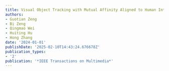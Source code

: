 ```yaml
---
title: Visual Object Tracking with Mutual Affinity Aligned to Human Intuition
authors:
- Guotian Zeng
- Bi Zeng
- Qingmao Wei
- Huiting Hu
- Hong Zhang
date: '2024-01-01'
publishDate: '2025-02-10T14:43:24.676678Z'
publication_types:
- '2'
publication: '*IEEE Transactions on Multimedia*'
---
```

